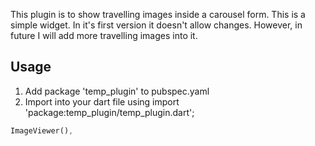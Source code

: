<!--
This README describes the package. If you publish this package to pub.dev,
this README's contents appear on the landing page for your package.

For information about how to write a good package README, see the guide for
[writing package pages](https://dart.dev/guides/libraries/writing-package-pages).

For general information about developing packages, see the Dart guide for
[creating packages](https://dart.dev/guides/libraries/create-library-packages)
and the Flutter guide for
[developing packages and plugins](https://flutter.dev/developing-packages).
-->

This plugin is to show travelling images inside a carousel form. This is a simple widget. In it's first version it doesn't allow changes. However, in future I will add more travelling images into it. 



## Usage
1. Add package 'temp_plugin' to pubspec.yaml
2. Import into your dart file using 
import 'package:temp_plugin/temp_plugin.dart';


```dart
ImageViewer(),
```

